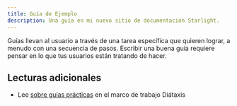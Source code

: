 ```yaml
---
title: Guía de Ejemplo
description: Una guía en mi nuevo sitio de documentación Starlight.
---
```


Guías llevan al usuario a través de una tarea específica que quieren lograr, a menudo con una secuencia de pasos.
Escribir una buena guía requiere pensar en lo que tus usuarios están tratando de hacer.

## Lecturas adicionales

- Lee [sobre guías prácticas](https://diataxis.fr/how-to-guides/) en el marco de trabajo Diátaxis
